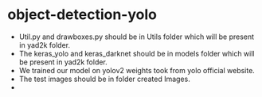 # object-detection-yolo
* Util.py and drawboxes.py should be in Utils folder which will be present in yad2k folder.
* The keras_yolo and keras_darknet should be in models folder which will be present in yad2k folder.
* We trained our model on yolov2 weights took from yolo official website.
* The test images should be in folder created Images.
*
